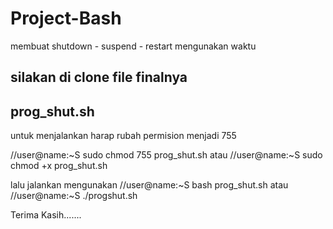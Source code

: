 # Project-Bash

membuat shutdown - suspend - restart mengunakan waktu

silakan di clone file finalnya 
---------------------------
prog_shut.sh
---------------------------
untuk menjalankan harap rubah permision menjadi 755

//user@name:~S sudo chmod 755 prog_shut.sh
atau
//user@name:~S sudo chmod +x prog_shut.sh

lalu jalankan mengunakan
//user@name:~S bash prog_shut.sh
atau
//user@name:~S ./progshut.sh


Terima Kasih.......
